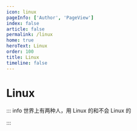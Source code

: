 ```yaml
---
icon: linux
pageInfo: ['Author', 'PageView']
index: false
article: false
permalink: /linux
home: true
heroText: Linux
order: 100
title: Linux
timeline: false
---
```


# Linux

::: info 世界上有两种人，用 Linux 的和不会 Linux 的

:::
<VPCard
  title="Debian"
  desc="说实话，名字有点像Dabian            "
  logo="https://message-stack.oss-cn-beijing.aliyuncs.com/images/b35558552f674caf852512153d21c7dc.png%7Etplv-0es2k971ck-image.webp"
  link="./Debian/准备工作.html"
  background="rgba(259, 330, 150, 0.5)"
/>
<VPCard
  title="Setting"
  desc="Linux还是CenteOs好用，原因是不会其他 "
  logo="https://message-stack.oss-cn-beijing.aliyuncs.com/images/b35558552f674caf852512153d21c7dc.png%7Etplv-0es2k971ck-image.webp"
  link="./Settings/curl证书问题.html"
  background="rgba(259, 330, 150, 0.5)"
/>
